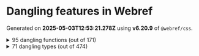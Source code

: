 # Dangling features in Webref

Generated on **2025-05-03T12:53:21.278Z** using **v6.20.9** of `@webref/css`.


<details>
<summary>95 dangling functions (out of 171)</summary>

- [`-webkit-image-set()`](https://drafts.csswg.org/css-images-4/#funcdef--webkit-image-set)
- [`abs()`](https://drafts.csswg.org/css-values-4/#funcdef-abs)
- [`acos()`](https://drafts.csswg.org/css-values-4/#funcdef-acos)
- [`asin()`](https://drafts.csswg.org/css-values-4/#funcdef-asin)
- [`atan()`](https://drafts.csswg.org/css-values-4/#funcdef-atan)
- [`atan2()`](https://drafts.csswg.org/css-values-4/#funcdef-atan2)
- [`calc-mix()`](https://drafts.csswg.org/css-values-5/#funcdef-calc-mix)
- [`calc()`](https://drafts.csswg.org/css-values-4/#funcdef-calc)
- [`circle()`](https://drafts.csswg.org/css-shapes-1/#funcdef-basic-shape-circle) for `<basic-shape>`
- [`clamp()`](https://drafts.csswg.org/css-values-4/#funcdef-clamp)
- [`color-layers()`](https://drafts.csswg.org/css-color-6/#funcdef-color-layers)
- [`container-progress()`](https://drafts.csswg.org/css-values-5/#funcdef-container-progress)
- [`control-value()`](https://drafts.csswg.org/css-forms-1/#funcdef-control-value)
- [`cos()`](https://drafts.csswg.org/css-values-4/#funcdef-cos)
- [`crossorigin()`](https://drafts.csswg.org/css-values-5/#funcdef-request-url-modifier-crossorigin) for `<request-url-modifier>`
- [`ellipse()`](https://drafts.csswg.org/css-shapes-1/#funcdef-basic-shape-ellipse) for `<basic-shape>`
- [`env()`](https://drafts.csswg.org/css-env-1/#funcdef-env)
- [`exp()`](https://drafts.csswg.org/css-values-4/#funcdef-exp)
- [`filter()`](https://drafts.fxtf.org/filter-effects-1/#funcdef-filter)
- [`first-valid()`](https://drafts.csswg.org/css-values-5/#funcdef-first-valid)
- [`fit-content()`](https://drafts.csswg.org/css-grid-2/#funcdef-grid-template-columns-fit-content) for `grid-template-columns`
- [`fit-content()`](https://drafts.csswg.org/css-grid-2/#funcdef-grid-template-columns-fit-content) for `grid-template-rows`
- [`fit-content()`](https://drafts.csswg.org/css-sizing-3/#funcdef-width-fit-content) for `width`
- [`fit-content()`](https://drafts.csswg.org/css-sizing-3/#funcdef-width-fit-content) for `height`
- [`fit-content()`](https://drafts.csswg.org/css-sizing-3/#funcdef-width-fit-content) for `min-width`
- [`fit-content()`](https://drafts.csswg.org/css-sizing-3/#funcdef-width-fit-content) for `min-height`
- [`fit-content()`](https://drafts.csswg.org/css-sizing-3/#funcdef-width-fit-content) for `max-width`
- [`fit-content()`](https://drafts.csswg.org/css-sizing-3/#funcdef-width-fit-content) for `max-height`
- [`hdr-color()`](https://drafts.csswg.org/css-color-hdr-1/#funcdef-hdr-color)
- [`hypot()`](https://drafts.csswg.org/css-values-4/#funcdef-hypot)
- [`ident()`](https://drafts.csswg.org/css-values-5/#funcdef-ident)
- [`if()`](https://drafts.csswg.org/css-values-5/#funcdef-if)
- [`inherit()`](https://drafts.csswg.org/css-values-5/#funcdef-inherit)
- [`integrity()`](https://drafts.csswg.org/css-values-5/#funcdef-request-url-modifier-integrity) for `<request-url-modifier>`
- [`log()`](https://drafts.csswg.org/css-values-4/#funcdef-log)
- [`matrix()`](https://drafts.csswg.org/css-transforms-1/#funcdef-transform-matrix) for `transform`
- [`matrix3d()`](https://drafts.csswg.org/css-transforms-2/#funcdef-matrix3d)
- [`max()`](https://drafts.csswg.org/css-values-4/#funcdef-max)
- [`media-progress()`](https://drafts.csswg.org/css-values-5/#funcdef-media-progress)
- [`media()`](https://drafts.csswg.org/css-conditional-5/#funcdef-media)
- [`min()`](https://drafts.csswg.org/css-values-4/#funcdef-min)
- [`minmax()`](https://drafts.csswg.org/css-grid-2/#funcdef-grid-template-columns-minmax) for `grid-template-columns`
- [`minmax()`](https://drafts.csswg.org/css-grid-2/#funcdef-grid-template-columns-minmax) for `grid-template-rows`
- [`mod()`](https://drafts.csswg.org/css-values-4/#funcdef-mod)
- [`paint()`](https://drafts.css-houdini.org/css-paint-api-1/#funcdef-paint)
- [`path()`](https://drafts.csswg.org/css-shapes-1/#funcdef-basic-shape-path) for `<basic-shape>`
- [`perspective()`](https://drafts.csswg.org/css-transforms-2/#funcdef-perspective)
- [`polygon()`](https://drafts.csswg.org/css-shapes-1/#funcdef-basic-shape-polygon) for `<basic-shape>`
- [`pow()`](https://drafts.csswg.org/css-values-4/#funcdef-pow)
- [`progress()`](https://drafts.csswg.org/css-values-5/#funcdef-progress)
- [`random-item()`](https://drafts.csswg.org/css-values-5/#funcdef-random-item)
- [`random()`](https://drafts.csswg.org/css-values-5/#funcdef-random)
- [`referrerpolicy()`](https://drafts.csswg.org/css-values-5/#funcdef-request-url-modifier-referrerpolicy) for `<request-url-modifier>`
- [`rem()`](https://drafts.csswg.org/css-values-4/#funcdef-rem)
- [`repeat()`](https://drafts.csswg.org/css-gaps-1/#funcdef-repeat-line-color-repeat) for `<repeat-line-color>`
- [`repeat()`](https://drafts.csswg.org/css-gaps-1/#funcdef-repeat-line-color-repeat) for `<auto-repeat-line-color>`
- [`repeat()`](https://drafts.csswg.org/css-gaps-1/#funcdef-repeat-line-color-repeat) for `<repeat-line-style>`
- [`repeat()`](https://drafts.csswg.org/css-gaps-1/#funcdef-repeat-line-color-repeat) for `<auto-repeat-line-style>`
- [`repeat()`](https://drafts.csswg.org/css-gaps-1/#funcdef-repeat-line-color-repeat) for `<repeat-line-width>`
- [`repeat()`](https://drafts.csswg.org/css-gaps-1/#funcdef-repeat-line-color-repeat) for `<auto-repeat-line-width>`
- [`repeat()`](https://drafts.csswg.org/css-grid-2/#funcdef-track-repeat-repeat) for `<track-repeat>`
- [`repeat()`](https://drafts.csswg.org/css-grid-2/#funcdef-track-repeat-repeat) for `<auto-repeat>`
- [`repeat()`](https://drafts.csswg.org/css-grid-2/#funcdef-track-repeat-repeat) for `<fixed-repeat>`
- [`rotate3d()`](https://drafts.csswg.org/css-transforms-2/#funcdef-rotate3d)
- [`rotateX()`](https://drafts.csswg.org/css-transforms-2/#funcdef-rotatex)
- [`rotateY()`](https://drafts.csswg.org/css-transforms-2/#funcdef-rotatey)
- [`rotateZ()`](https://drafts.csswg.org/css-transforms-2/#funcdef-rotatez)
- [`round()`](https://drafts.csswg.org/css-values-4/#funcdef-round)
- [`scale3d()`](https://drafts.csswg.org/css-transforms-2/#funcdef-scale3d)
- [`scaleX()`](https://drafts.csswg.org/css-transforms-2/#funcdef-scalex)
- [`scaleX()`](https://drafts.csswg.org/css-transforms-1/#funcdef-transform-scalex) for `transform`
- [`scaleY()`](https://drafts.csswg.org/css-transforms-2/#funcdef-scaley)
- [`scaleY()`](https://drafts.csswg.org/css-transforms-1/#funcdef-transform-scaley) for `transform`
- [`scaleZ()`](https://drafts.csswg.org/css-transforms-2/#funcdef-scalez)
- [`shape()`](https://drafts.csswg.org/css-shapes-2/#funcdef-shape)
- [`sibling-count()`](https://drafts.csswg.org/css-values-5/#funcdef-sibling-count)
- [`sibling-index()`](https://drafts.csswg.org/css-values-5/#funcdef-sibling-index)
- [`sign()`](https://drafts.csswg.org/css-values-4/#funcdef-sign)
- [`sin()`](https://drafts.csswg.org/css-values-4/#funcdef-sin)
- [`skew()`](https://drafts.csswg.org/css-transforms-1/#funcdef-transform-skew) for `transform`
- [`skewX()`](https://drafts.csswg.org/css-transforms-1/#funcdef-transform-skewx) for `transform`
- [`skewY()`](https://drafts.csswg.org/css-transforms-1/#funcdef-transform-skewy) for `transform`
- [`sqrt()`](https://drafts.csswg.org/css-values-4/#funcdef-sqrt)
- [`superellipse()`](https://drafts.csswg.org/css-borders-4/#funcdef-superellipse)
- [`supports()`](https://drafts.csswg.org/css-conditional-5/#funcdef-supports)
- [`tan()`](https://drafts.csswg.org/css-values-4/#funcdef-tan)
- [`toggle()`](https://drafts.csswg.org/css-values-5/#funcdef-toggle)
- [`transform-mix()`](https://drafts.csswg.org/css-values-5/#funcdef-transform-mix)
- [`translate()`](https://drafts.csswg.org/css-transforms-1/#funcdef-transform-translate) for `transform`
- [`translate3d()`](https://drafts.csswg.org/css-transforms-2/#funcdef-translate3d)
- [`translateX()`](https://drafts.csswg.org/css-transforms-1/#funcdef-transform-translatex) for `transform`
- [`translateY()`](https://drafts.csswg.org/css-transforms-1/#funcdef-transform-translatey) for `transform`
- [`translateZ()`](https://drafts.csswg.org/css-transforms-2/#funcdef-translatez)
- [`var()`](https://drafts.csswg.org/css-variables-2/#funcdef-var)
- [`wcag2()`](https://drafts.csswg.org/css-color-6/#funcdef-contrast-color-wcag2) for `contrast-color()`
</details>


<details>
<summary>71 dangling types (out of 474)</summary>

- [`<(-token>`](https://drafts.csswg.org/css-syntax-3/#tokendef-open-paren)
- [`<)-token>`](https://drafts.csswg.org/css-syntax-3/#tokendef-close-paren)
- [`<[-token>`](https://drafts.csswg.org/css-syntax-3/#tokendef-open-square)
- [`<]-token>`](https://drafts.csswg.org/css-syntax-3/#tokendef-close-square)
- [`<{-token>`](https://drafts.csswg.org/css-syntax-3/#tokendef-open-curly)
- [`<}-token>`](https://drafts.csswg.org/css-syntax-3/#tokendef-close-curly)
- [`<an+b>`](https://drafts.csswg.org/css-syntax-3/#anb-production)
- [`<at-keyword-token>`](https://drafts.csswg.org/css-syntax-3/#typedef-at-keyword-token)
- [`<at-rule-list>`](https://drafts.csswg.org/css-syntax-3/#typedef-at-rule-list)
- [`<attr-args>`](https://drafts.csswg.org/css-values-5/#typedef-attr-args)
- [`<bad-string-token>`](https://drafts.csswg.org/css-syntax-3/#typedef-bad-string-token)
- [`<bad-url-token>`](https://drafts.csswg.org/css-syntax-3/#typedef-bad-url-token)
- [`<boolean-expr>`](https://drafts.csswg.org/css-values-5/#typedef-boolean-expr)
- [`<border-style>`](https://drafts.csswg.org/css2/#value-def-border-style)
- [`<border-width>`](https://drafts.csswg.org/css2/#value-def-border-width)
- [`<box>`](https://drafts.csswg.org/css-box-4/#typedef-box)
- [`<calc-mix()>`](https://drafts.csswg.org/css-values-5/#typedef-calc-mix)
- [`<CDC-token>`](https://drafts.csswg.org/css-syntax-3/#typedef-cdc-token)
- [`<CDO-token>`](https://drafts.csswg.org/css-syntax-3/#typedef-cdo-token)
- [`<colon-token>`](https://drafts.csswg.org/css-syntax-3/#typedef-colon-token)
- [`<color-space>`](https://drafts.csswg.org/css-color-5/#typedef-color-space)
- [`<color-stop>`](https://drafts.csswg.org/css-images-4/#typedef-color-stop)
- [`<comma-token>`](https://drafts.csswg.org/css-syntax-3/#typedef-comma-token)
- [`<complex-real-selector-list>`](https://drafts.csswg.org/selectors-4/#typedef-complex-real-selector-list)
- [`<composite-mode>`](https://drafts.fxtf.org/compositing-2/#compositemode)
- [`<compound-selector-list>`](https://drafts.csswg.org/selectors-4/#typedef-compound-selector-list)
- [`<container-progress()>`](https://drafts.csswg.org/css-values-5/#typedef-container-progress)
- [`<dasharray>`](https://svgwg.org/svg2-draft/painting.html#DataTypeDasharray)
- [`<dashed-function>`](https://drafts.csswg.org/css-mixins-1/#typedef-dashed-function)
- [`<declaration-rule-list>`](https://drafts.csswg.org/css-syntax-3/#typedef-declaration-rule-list)
- [`<delim-token>`](https://drafts.csswg.org/css-syntax-3/#typedef-delim-token)
- [`<deprecated-color>`](https://drafts.csswg.org/css-color-4/#typedef-deprecated-color)
- [`<dimension-token>`](https://drafts.csswg.org/css-syntax-3/#typedef-dimension-token)
- [`<eof-token>`](https://drafts.csswg.org/css-syntax-3/#typedef-eof-token)
- [`<first-valid()>`](https://drafts.csswg.org/css-values-5/#typedef-first-valid)
- [`<font-src>`](https://drafts.csswg.org/css-fonts-4/#typedef-font-src)
- [`<forgiving-selector-list>`](https://drafts.csswg.org/selectors-4/#typedef-forgiving-selector-list)
- [`<frequency-percentage>`](https://drafts.csswg.org/css-values-4/#typedef-frequency-percentage)
- [`<identifier>`](https://drafts.csswg.org/css2/#value-def-identifier)
- [`<if-args>`](https://drafts.csswg.org/css-values-5/#typedef-if-args)
- [`<if()>`](https://drafts.csswg.org/css-values-5/#typedef-if)
- [`<inherit-args>`](https://drafts.csswg.org/css-values-5/#typedef-inherit-args)
- [`<inherit()>`](https://drafts.csswg.org/css-values-5/#typedef-inherit)
- [`<keyframe-block>`](https://drafts.csswg.org/css-animations-1/#typedef-keyframe-block)
- [`<layout-box>`](https://drafts.csswg.org/css-box-4/#typedef-layout-box)
- [`<margin-width>`](https://drafts.csswg.org/css2/#value-def-margin-width)
- [`<media-progress()>`](https://drafts.csswg.org/css-values-5/#typedef-media-progress)
- [`<media-query>`](https://drafts.csswg.org/mediaqueries-5/#typedef-media-query)
- [`<mix()>`](https://drafts.csswg.org/css-values-5/#typedef-mix)
- [`<mq-boolean>`](https://drafts.csswg.org/mediaqueries-4/#typedef-mq-boolean)
- [`<number-optional-number>`](https://drafts.fxtf.org/filter-effects-1/#typedef-number-optional-number)
- [`<number-token>`](https://drafts.csswg.org/css-syntax-3/#typedef-number-token)
- [`<padding-width>`](https://drafts.csswg.org/css2/#value-def-padding-width)
- [`<points>`](https://svgwg.org/svg2-draft/shapes.html#DataTypePoints)
- [`<progress()>`](https://drafts.csswg.org/css-values-5/#typedef-progress-fn)
- [`<pt-name-and-class-selector>`](https://drafts.csswg.org/css-view-transitions-2/#typedef-pt-name-and-class-selector)
- [`<quirky-color>`](https://drafts.csswg.org/css-color-4/#typedef-quirky-color)
- [`<quirky-length>`](https://drafts.csswg.org/css-values-4/#typedef-quirky-length)
- [`<random-item-args>`](https://drafts.csswg.org/css-values-5/#typedef-random-item-args)
- [`<relative-real-selector-list>`](https://drafts.csswg.org/selectors-4/#typedef-relative-real-selector-list)
- [`<relative-selector-list>`](https://drafts.csswg.org/selectors-4/#typedef-relative-selector-list)
- [`<request-url-modifier>`](https://drafts.csswg.org/css-values-5/#typedef-request-url-modifier)
- [`<semicolon-token>`](https://drafts.csswg.org/css-syntax-3/#typedef-semicolon-token)
- [`<shape>`](https://drafts.csswg.org/css2/#value-def-shape)
- [`<simple-selector-list>`](https://drafts.csswg.org/selectors-4/#typedef-simple-selector-list)
- [`<source-size-list>`](https://html.spec.whatwg.org/multipage/images.html#source-size-list)
- [`<time-percentage>`](https://drafts.csswg.org/css-values-4/#typedef-time-percentage)
- [`<toggle()>`](https://drafts.csswg.org/css-values-5/#typedef-toggle)
- [`<transform-mix()>`](https://drafts.csswg.org/css-values-5/#typedef-transform-mix)
- [`<whitespace-token>`](https://drafts.csswg.org/css-syntax-3/#typedef-whitespace-token)
- [`<xyz-space>`](https://drafts.csswg.org/css-color-4/#typedef-xyz-space)
</details>
